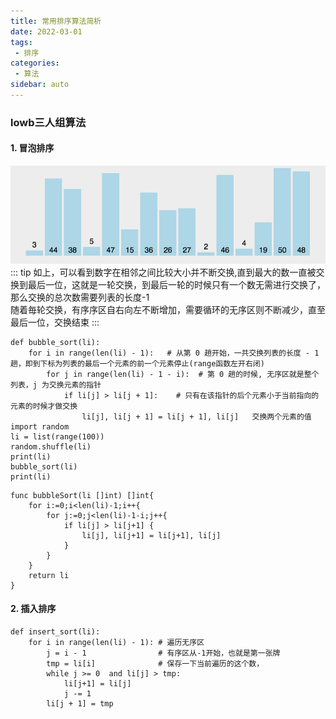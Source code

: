 ```yaml
---
title: 常用排序算法简析
date: 2022-03-01
tags:
 - 排序
categories: 
 - 算法
sidebar: auto
---
```

### lowb三人组算法

#### 1.  冒泡排序
![动图演示](../../../.vuepress/public/bubbleSort.gif)
::: tip
如上，可以看到数字在相邻之间比较大小并不断交换,直到最大的数一直被交换到最后一位，这就是一轮交换，到最后一轮的时候只有一个数无需进行交换了，那么交换的总次数需要列表的长度-1  
随着毎轮交换，有序序区自右向左不断增加，需要循环的无序区则不断减少，直至最后一位，交换结束
:::

```python3 []
def bubble_sort(li):
    for i in range(len(li) - 1):   # 从第 0 趟开始，一共交换列表的长度 - 1趟，即到下标为列表的最后一个元素的前一个元素停止(range函数左开右闭)
        for j in range(len(li) - 1 - i):  # 第 0 趟的时候, 无序区就是整个列表，j 为交换元素的指针
            if li[j] > li[j + 1]:    # 只有在该指针的后个元素小于当前指向的元素的时候才做交换
                li[j], li[j + 1] = li[j + 1], li[j]   交换两个元素的值
import random 
li = list(range(100))
random.shuffle(li)
print(li)
bubble_sort(li)
print(li)
```
``` golang []
func bubbleSort(li []int) []int{
    for i:=0;i<len(li)-1;i++{
        for j:=0;j<len(li)-1-i;j++{
            if li[j] > li[j+1] {
                li[j], li[j+1] = li[j+1], li[j]
            }
        }
    }
    return li
}

```

#### 2. 插入排序


```python3
def insert_sort(li):
    for i in range(len(li) - 1): # 遍历无序区
        j = i - 1                # 有序区从-1开始，也就是第一张牌
        tmp = li[i]              # 保存一下当前遍历的这个数，
        while j >= 0  and li[j] > tmp:
            li[j+1] = li[j]
            j -= 1
        li[j + 1] = tmp
```



